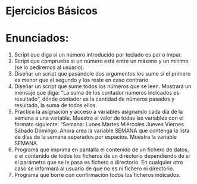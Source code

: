 Ejercicios Básicos
=====================

**Enunciados:**
==========

1. Script que diga si un número introducido por teclado es par o impar.
2. Script que compruebe si un número está entre un máximo y un mínimo (se lo pediremos al usuario).
3. Diseñar un script que pasándole dos argumentos los sume si el primero es menor que el segundo y los reste en caso contrario.
4. Diseñar un script que sume todos los números que se leen. Mostrará un mensaje que diga: “La suma de los contador números indicados es: resultado”, dónde contador es la cantidad de números pasados y resultado, la suma de todos ellos.
5. Practica la asignación y acceso a variables asignando cada día de la semana a una variable. Muestra el valor de todas las variables con el formato siguiente: “Semana: Lunes Martes Miércoles Jueves Viernes Sábado Domingo. Ahora crea la variable SEMANA que contenga la lista de días de la semana separados por espacios. Muestra la variable SEMANA. 
6. Programa que imprima en pantalla el contenido de un fichero de datos, o el contenido de todos los ficheros de un directorio dependiendo de si el parámetro que se le pasa es fichero o directorio. En cualquier otro caso se informará al usuario de que no es ni fichero ni directorio.
7. Programa que borre con confirmación todos los ficheros indicados.
